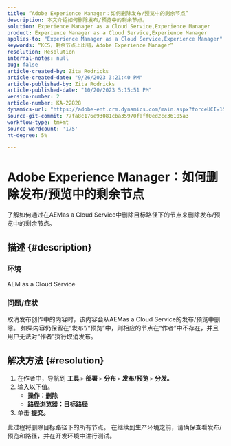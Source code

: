 ```yaml
---
title: “Adobe Experience Manager：如何删除发布/预览中的剩余节点”
description: 本文介绍如何删除发布/预览中的剩余节点。
solution: Experience Manager as a Cloud Service,Experience Manager
product: Experience Manager as a Cloud Service,Experience Manager
applies-to: "Experience Manager as a Cloud Service,Experience Manager"
keywords: “KCS，剩余节点上出错，Adobe Experience Manager”
resolution: Resolution
internal-notes: null
bug: false
article-created-by: Zita Rodricks
article-created-date: "9/26/2023 3:21:40 PM"
article-published-by: Zita Rodricks
article-published-date: "10/20/2023 5:15:51 PM"
version-number: 2
article-number: KA-22828
dynamics-url: "https://adobe-ent.crm.dynamics.com/main.aspx?forceUCI=1&pagetype=entityrecord&etn=knowledgearticle&id=b0a2895e-805c-ee11-be6f-6045bd006b4b"
source-git-commit: 77fa8c176e93081cba35970faff0ed2cc36105a3
workflow-type: tm+mt
source-wordcount: '175'
ht-degree: 5%

---
```


# Adobe Experience Manager：如何删除发布/预览中的剩余节点


了解如何通过在AEMas a Cloud Service中删除目标路径下的节点来删除发布/预览中的剩余节点。

## 描述 {#description}


### <b>环境</b>

AEM as a Cloud Service



### <b>问题/症状</b>

取消发布创作中的内容时，该内容会从AEMas a Cloud Service的发布/预览中删除。 如果内容仍保留在“发布”/“预览”中，则相应的节点在“作者”中不存在，并且用户无法对“作者”执行取消发布。






## 解决方法 {#resolution}


1. 在作者中，导航到 <b>工具 </b>`>`  <b>部署</b> `>` <b> 分布 </b>`>`  <b>发布/预览 </b>`>`  <b>分发。</b>
2. 输入以下值。
   - <b>操作：删除</b>
   - <b>路径浏览器：目标路径</b>
3. 单击 <b>提交。</b>


此过程将删除目标路径下的所有节点。 在继续到生产环境之前，请确保查看发布/预览和路径，并在开发环境中进行测试。
